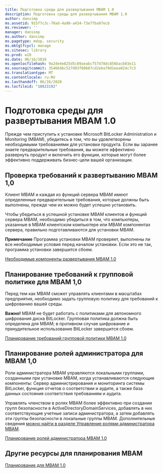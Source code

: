 ```yaml
---
title: Подготовка среды для развертывания MBAM 1.0
description: Подготовка среды для развертывания MBAM 1.0
author: dansimp
ms.assetid: 915f7c3c-70ad-4a90-a434-73e7fba97ecb
ms.reviewer: ''
manager: dansimp
ms.author: dansimp
ms.pagetype: mdop, security
ms.mktglfcycl: manage
ms.sitesec: library
ms.prod: w10
ms.date: 06/16/2016
ms.openlocfilehash: 9a2de4e825d5c89aeabcf57d78dc856bacb03e11
ms.sourcegitcommit: 354664bc527d93f80687cd2eba70d1eea024c7c3
ms.translationtype: MT
ms.contentlocale: ru-RU
ms.lasthandoff: 06/26/2020
ms.locfileid: "10823192"
---
```

# Подготовка среды для развертывания MBAM 1.0


Прежде чем приступить к установке Microsoft BitLocker Administration и Monitoring (MBAM), убедитесь в том, что вы удовлетворены необходимыми требованиями для установки продукта. Если вы заранее знаете предварительные требования, вы можете эффективно развернуть продукт и включить его функции, которые могут более эффективно поддерживать бизнес-цели вашей организации.

## Проверка требований к развертыванию MBAM 1,0


Клиент MBAM и каждая из функций сервера MBAM имеют определенные предварительные требования, которые должны быть выполнены, прежде чем их можно будет успешно установить.

Чтобы убедиться в успешной установке MBAM клиентов и функций сервера MBAM, необходимо убедиться в том, что компьютеры, указанные в MBAM клиентском компьютере или MBAM компонентах сервера, правильно подготавливаются для установки MBAM.

**Примечание**  Программа установки MBAM проверяет, выполнены ли все необходимые условия перед началом установки. Если это не так, программа установки завершится сбоем.

 

[Необходимые компоненты развертывания MBAM 1.0](mbam-10-deployment-prerequisites.md)

## Планирование требований к групповой политике для MBAM 1,0


Перед тем как MBAM сможет управлять клиентами в масштабах предприятия, необходимо задать групповую политику для требований к шифрованию вашей среды.

**Важно!**  MBAM не будет работать с политиками для автономного шифрования диска BitLocker. Групповая политика должна быть определена для MBAM; в противном случае шифрование и принудительное использование BitLocker завершится сбоем.

 

[Планирование требований групповой политики MBAM 1.0](planning-for-mbam-10-group-policy-requirements.md)

## Планирование ролей администратора для MBAM 1,0


Роли администратора MBAM управляются локальными группами, созданными при установке MBAM, когда устанавливаются следующие компоненты: Сервер администрирования и мониторинга системы BitLocker, функция отчетов о соответствии и аудите, а также база данных состояния соответствия требованиям и аудита.

Управлять членством в ролях MBAM более эффективно при создании групп безопасности в ActiveDirectoryDomainServices, добавлять в них соответствующие учетные записи администратора, а затем добавлять эти группы безопасности в локальные группы MBAM. Дополнительные сведения [можно найти в разделе Управление ролями администратора MBAM](how-to-manage-mbam-administrator-roles-mbam-1.md).

[Планирование ролей администратора MBAM 1.0](planning-for-mbam-10-administrator-roles.md)

## Другие ресурсы для планирования MBAM


[Планирование для MBAM 1.0](planning-for-mbam-10.md)

 

 





